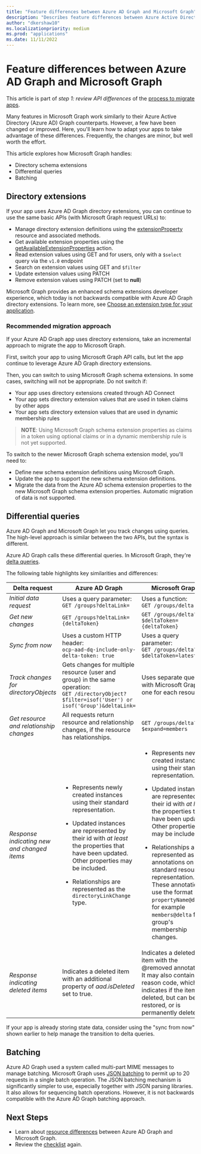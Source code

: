 ```yaml
---
title: "Feature differences between Azure AD Graph and Microsoft Graph"
description: "Describes feature differences between Azure Active Directory (Azure AD) Graph API and Microsoft Graph API, in order to help you migrate apps quickly and easily."
author: "dkershaw10"
ms.localizationpriority: medium
ms.prod: "applications"
ms.date: 11/11/2022
---
```


# Feature differences between Azure AD Graph and Microsoft Graph

This article is part of *step 1: review API differences* of the [process to migrate apps](migrate-azure-ad-graph-planning-checklist.md).

Many features in Microsoft Graph work similarly to their Azure Active Directory (Azure AD) Graph counterparts. However, a few have been changed or improved. Here, you'll learn how to adapt your apps to take advantage of these differences.  Frequently, the changes are minor, but well worth the effort.

This article explores how Microsoft Graph handles:

- Directory schema extensions
- Differential queries
- Batching

## Directory extensions

If your app uses Azure AD Graph directory extensions, you can continue to use the same basic APIs (with Microsoft Graph request URLs) to:

- Manage directory extension definitions using the [extensionProperty](/graph/api/resources/extensionproperty) resource and associated methods.
- Get available extension properties using the [getAvailableExtensionProperties](/graph/api/directoryobject-getavailableextensionproperties) action.
- Read extension values using GET and for users, only with a `$select` query via the `v1.0` endpoint
- Search on extension values using GET and `$filter`
- Update extension values using PATCH
- Remove extension values using PATCH (set to **null**)

Microsoft Graph provides an enhanced schema extensions developer experience, which today is not backwards compatible with Azure AD Graph directory extensions. To learn more, see [Choose an extension type for your application](extensibility-overview.md#choose-an-extension-type-for-your-application).

### Recommended migration approach

If your Azure AD Graph app uses directory extensions, take an incremental approach to migrate the app to Microsoft Graph.

First, switch your app to using Microsoft Graph API calls, but let the app continue to leverage Azure AD Graph directory extensions.

Then, you can switch to using Microsoft Graph schema extensions. In some cases, switching will not be appropriate. Do not switch if:

- Your app uses directory extensions created through AD Connect
- Your app sets directory extension values that are used in token claims by other apps
- Your app sets directory extension values that are used in dynamic membership rules 

>**NOTE**: Using Microsoft Graph schema extension properties as claims in a token using optional claims or in a dynamic membership rule is not yet supported.

To switch to the newer Microsoft Graph schema extension model, you'll need to:

- Define new schema extension definitions using Microsoft Graph.
- Update the app to support the new schema extension definitions.
- Migrate the data from the Azure AD schema extension properties to the new Microsoft Graph schema extension properties.  Automatic migration of data is not supported.

## Differential queries

Azure AD Graph and Microsoft Graph let you track changes using queries.  The high-level approach is similar between the two APIs, but the syntax is different.

Azure AD Graph calls these differential queries.  In Microsoft Graph, they're [delta queries](./delta-query-overview.md).

The following table highlights key similarities and differences:

|Delta request |Azure AD Graph | Microsoft Graph |
|----|----|----|
| _Initial data request_ | Uses a query parameter:<br>`GET /groups?deltaLink=` | Uses a function: <br> `GET /groups/delta` |
| _Get new changes_ | `GET /groups?deltaLink={deltaToken}` | `GET /groups/delta?$deltaToken={deltaToken}` |
| _Sync from now_ |Uses a custom HTTP header:<br> `ocp-aad-dq-include-only-delta-token: true` | Uses a query parameter: <br> `GET /groups/delta?$deltaToken=latest` |
| _Track changes for directoryObjects_ | Gets changes for multiple resource (user and group) in the same operation:&nbsp;&nbsp;<br> `GET /directoryObject?$filter=isof('User') or isof('Group')&deltaLink=` | Uses separate queries with Microsoft Graph, one for each resource. |
| _Get resource and relationship changes_ | All requests return resource and relationship changes, if the resource has relationships. | `GET /groups/delta?$expand=members` |
| _Response indicating new and changed items_ | <ul><li><p>Represents newly created instances using their standard representation.</p></li><li><p>Updated instances are represented by their id with *at least* the properties that have been updated. Other properties may be included.</p></li><li><p>Relationships are represented as the `directoryLinkChange` type.</p></li></ul>|<ul><li><p>Represents newly created instances using their standard representation.</p></li><li><p>Updated instances are represented by their id with *at least* the properties that have been updated. Other properties may be included.</p></li><li><p>Relationships are represented as annotations on the standard resource representation. These annotations use the format `propertyName@delta`, for example `members@delta` for a group's membership changes.</p></li></ul> |
| _Response indicating  deleted items_| Indicates a deleted item with an additional property of *aad.isDeleted* set to true. | Indicates a deleted item with the \@removed annotation. It may also contain a reason code, which indicates if the item is deleted, but can be restored, or is permanently deleted. |

If your app is already storing state data, consider using the "sync from now" shown earlier to help manage the transition to delta queries.

## Batching

Azure AD Graph used a system called multi-part MIME messages to manage batching.  Microsoft Graph uses [JSON batching](json-batching.md) to permit up to 20 requests in a single batch operation. The JSON batching mechanism is significantly simpler to use, especially together with JSON parsing libraries.  It also allows for sequencing batch operations.  However, it is not backwards compatible with the Azure AD Graph batching approach.

## Next Steps

- Learn about [resource differences](migrate-azure-ad-graph-resource-differences.md) between Azure AD Graph and Microsoft Graph.
- Review the [checklist](migrate-azure-ad-graph-planning-checklist.md) again.

<!-- {
  "type": "#page.annotation",
  "suppressions": [
    "Warning: /concepts/migrate-azure-ad-graph-feature-changes.md:
      Failed to parse any rows out of table with headers: |Task|Azure AD Graph|Microsoft Graph|"
  ],
}
-->